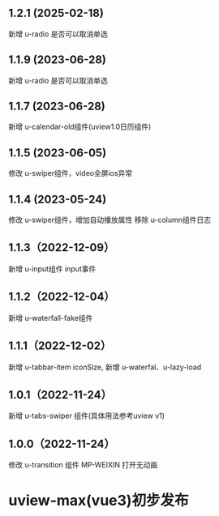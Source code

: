 ## 1.2.1 (2025-02-18)
新增 u-radio 是否可以取消单选
## 1.1.9 (2023-06-28)
新增 u-radio 是否可以取消单选
## 1.1.7 (2023-06-28)
新增 u-calendar-old组件(uview1.0日历组件)
## 1.1.5 (2023-06-05)
修改 u-swiper组件，video全屏ios异常
## 1.1.4 (2023-05-24)
修改 u-swiper组件，增加自动播放属性
移除 u-column组件日志
## 1.1.3（2022-12-09）
新增 u-input组件 input事件
## 1.1.2（2022-12-04）
新增 u-waterfall-fake组件
## 1.1.1（2022-12-02）
新增 u-tabbar-item iconSize, 新增 u-waterfal、u-lazy-load
## 1.0.1（2022-11-24）
新增 u-tabs-swiper 组件(具体用法参考uview v1)
## 1.0.0（2022-11-24）
修改 u-transition 组件 MP-WEIXIN 打开无动画
# uview-max(vue3)初步发布
